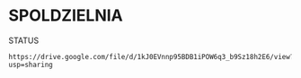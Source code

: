 # SPOLDZIELNIA
STATUS
```
https://drive.google.com/file/d/1kJ0EVnnp95BDB1iPOW6q3_b9Sz18h2E6/view?usp=sharing
```
